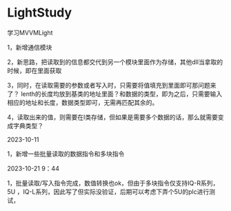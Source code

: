 # LightStudy
学习MVVMLight





1，新增通信模块

2，新思路，把读取到的信息都交代到另一个模块里面作为存储，其他dll当拿取的时候，即在里面获取

3，同时，在读取需要的参数或者写入时，只需要将值填充到里面即可那问题来了？  lenth的长度均放到基类的地址里面？和数据的类型，即为之后，只需要输入相应的地址和长度，数据类型即可，无需再匹配其余的。

4，读取出来的值，则需要在l类存储，但如果是需要多个数据的话，那么就需要变成字典类型？



2023-10-11

1，新增一些批量读取的数据指令和多块指令

2023-10-21 9：44

1，批量读取/写入指令完成，数值转换也ok，但由于多块指令仅支持IQ-R系列，5U ，IQ-L系列，因此写了但实际没验证，后期可以考虑下弄个5U的plc进行测试，
